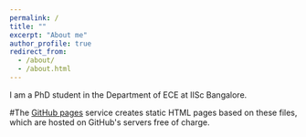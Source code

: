 ```yaml
---
permalink: /
title: ""
excerpt: "About me"
author_profile: true
redirect_from: 
  - /about/
  - /about.html
---
```


I am a PhD student in the Department of ECE at IISc Bangalore.

#The [GitHub pages](https://pages.github.com/) service creates static HTML pages based on these files, which are hosted on GitHub's servers free of charge.
